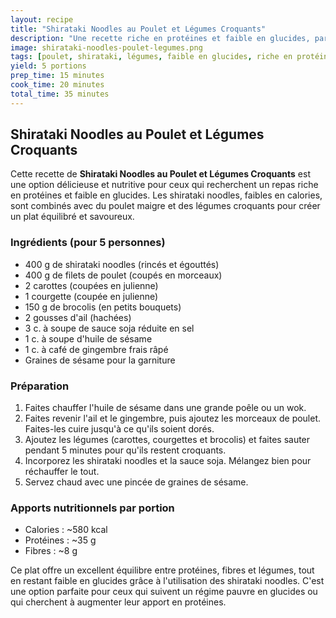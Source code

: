 ```yaml
---
layout: recipe
title: "Shirataki Noodles au Poulet et Légumes Croquants"
description: "Une recette riche en protéines et faible en glucides, parfaite pour un repas équilibré et savoureux."
image: shirataki-noodles-poulet-legumes.png
tags: [poulet, shirataki, légumes, faible en glucides, riche en protéines]
yield: 5 portions
prep_time: 15 minutes
cook_time: 20 minutes
total_time: 35 minutes
---
```


## Shirataki Noodles au Poulet et Légumes Croquants

Cette recette de **Shirataki Noodles au Poulet et Légumes Croquants** est une option délicieuse et nutritive pour ceux qui recherchent un repas riche en protéines et faible en glucides. Les shirataki noodles, faibles en calories, sont combinés avec du poulet maigre et des légumes croquants pour créer un plat équilibré et savoureux.

### Ingrédients (pour 5 personnes)

- 400 g de shirataki noodles (rincés et égouttés)
- 400 g de filets de poulet (coupés en morceaux)
- 2 carottes (coupées en julienne)
- 1 courgette (coupée en julienne)
- 150 g de brocolis (en petits bouquets)
- 2 gousses d'ail (hachées)
- 3 c. à soupe de sauce soja réduite en sel
- 1 c. à soupe d'huile de sésame
- 1 c. à café de gingembre frais râpé
- Graines de sésame pour la garniture

### Préparation

1. Faites chauffer l'huile de sésame dans une grande poêle ou un wok.
2. Faites revenir l'ail et le gingembre, puis ajoutez les morceaux de poulet. Faites-les cuire jusqu'à ce qu'ils soient dorés.
3. Ajoutez les légumes (carottes, courgettes et brocolis) et faites sauter pendant 5 minutes pour qu'ils restent croquants.
4. Incorporez les shirataki noodles et la sauce soja. Mélangez bien pour réchauffer le tout.
5. Servez chaud avec une pincée de graines de sésame.

### Apports nutritionnels par portion

- Calories : ~580 kcal
- Protéines : ~35 g
- Fibres : ~8 g

Ce plat offre un excellent équilibre entre protéines, fibres et légumes, tout en restant faible en glucides grâce à l'utilisation des shirataki noodles. C'est une option parfaite pour ceux qui suivent un régime pauvre en glucides ou qui cherchent à augmenter leur apport en protéines.